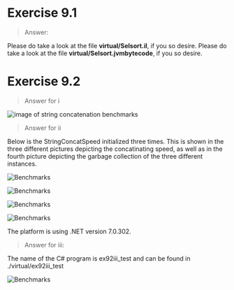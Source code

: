 # Exercise 9.1

> Answer:

Please do take a look at the file **virtual/Selsort.il**, if you so desire.
Please do take a look at the file **virtual/Selsort.jvmbytecode**, if you so desire.

# Exercise 9.2

>Answer for i

![image of string concatenation benchmarks](/Assignment08/pics/9_2_i.png)

>Answer for ii

Below is the StringConcatSpeed initialized three times. This is shown in the three different pictures depicting the concatinating speed, as well as in the fourth picture depicting the garbage collection of the three different instances.

![Benchmarks](/Assignment08/pics/9_2_ii_1.png)

![Benchmarks](/Assignment08/pics/9_2_ii_2.png)

![Benchmarks](/Assignment08/pics/9_2_ii_3.png)

![Benchmarks](/Assignment08/pics/9_2_ii_peaks.png)

The platform is using .NET version 7.0.302.


> Answer for iii:

The name of the C# program is ex92iii_test and can be found in ./virtual/ex92iii_test

![Benchmarks](/Assignment08/pics/9_2_iii.png)

